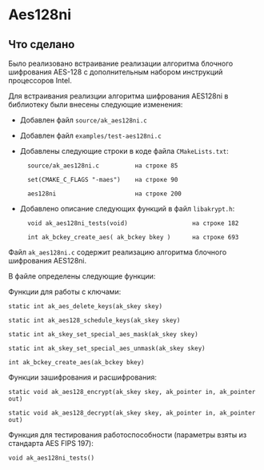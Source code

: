 # Aes128ni
## Что сделано ##
Было реализовано встраивание реализации алгоритма блочного шифрования AES-128 с дополнительным набором инструкций процессоров Intel.

Для встраивания реализции алгоритма шифрования AES128ni в библиотеку были внесены следующие изменения:

* Добавлен файл `source/ak_aes128ni.c`
* Добавлен файл `examples/test-aes128ni.c`
* Добавлены следующие строки в коде файла `CMakeLists.txt`:

        source/ak_aes128ni.c          на строке 85
        
        set(CMAKE_C_FLAGS "-maes")    на строке 90
        
        aes128ni                      на строке 200
        
* Добавлено описание следующих функций в файл `libakrypt.h`:

        void ak_aes128ni_tests(void)                  на строке 182
        
        int ak_bckey_create_aes( ak_bckey bkey )      на строке 693
    
Файл `ak_aes128ni.c` содержит реализацию алгоритма блочного шифрования AES128ni. 

В файле определены следующие функции:
    
Функции для работы с ключами:

    static int ak_aes_delete_keys(ak_skey skey)
    
    static int ak_aes128_schedule_keys(ak_skey skey)
    
    static int ak_skey_set_special_aes_mask(ak_skey skey)
    
    static int ak_skey_set_special_aes_unmask(ak_skey skey)
    
    int ak_bckey_create_aes(ak_bckey bkey)
    
Функции зашифрования и расшифрования:

    static void ak_aes128_encrypt(ak_skey skey, ak_pointer in, ak_pointer out)
    
    static void ak_aes128_decrypt(ak_skey skey, ak_pointer in, ak_pointer out)
    
Функция для тестирования работоспособности (параметры взяты из стандарта AES FIPS 197):

    void ak_aes128ni_tests()
